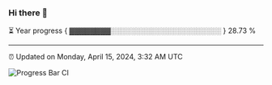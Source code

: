 ### Hi there 👋

⏳ Year progress { ▓▓▓▓▓▓▓▓░░░░░░░░░░░░░░░░░░░░░░ } 28.73 %

---

⏰ Updated on Monday, April 15, 2024, 3:32 AM UTC

![Progress Bar CI](https://github.com/arthurbuhl/arthurbuhl/workflows/Progress%20Bar%20CI/badge.svg)
